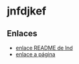 # jnfdjkef
##  Enlaces

* [enlace README de lnd](./lnd/README.md)
* [enlace a página](./lnd/pagina.md)